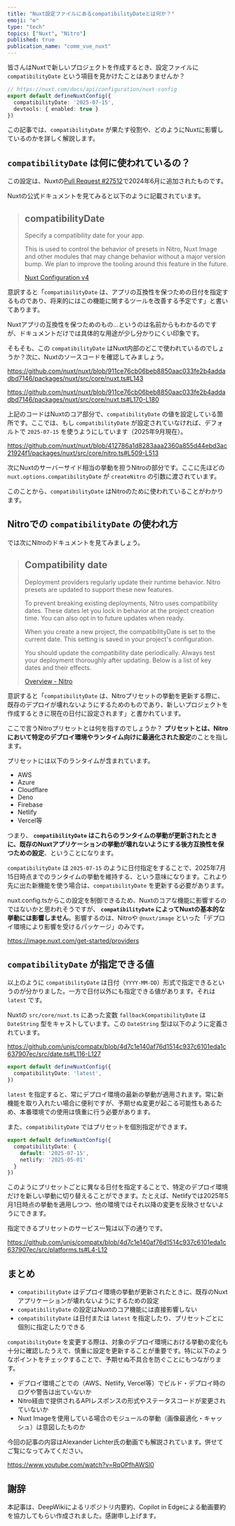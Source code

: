 ```yaml
---
title: "Nuxt設定ファイルにあるcompatibilityDateとは何か？"
emoji: "⚙"
type: "tech"
topics: ["Nuxt", "Nitro"]
published: true
publication_name: "comm_vue_nuxt"
---
```


皆さんはNuxtで新しいプロジェクトを作成するとき、設定ファイルに `compatibilityDate` という項目を見かけたことはありませんか？

```ts:nuxt.config.ts
// https://nuxt.com/docs/api/configuration/nuxt-config
export default defineNuxtConfig({
  compatibilityDate: '2025-07-15',
  devtools: { enabled: true }
})
```

この記事では、`compatibilityDate` が果たす役割や、どのようにNuxtに影響しているのかを詳しく解説します。

## `compatibilityDate` は何に使われているの？

この設定は、Nuxtの[Pull Request #27512](https://github.com/nuxt/nuxt/pull/27512)で2024年6月に追加されたものです。

Nuxtの公式ドキュメントを見てみると以下のように記載されています。

> ## compatibilityDate
> Specify a compatibility date for your app.
> 
> This is used to control the behavior of presets in Nitro, Nuxt Image and other modules that may change behavior without a major version bump. We plan to improve the tooling around this feature in the future.
> 
> [Nuxt Configuration v4](https://nuxt.com/docs/4.x/api/nuxt-config#compatibilitydate)

意訳すると「`compatibilityDate` は、アプリの互換性を保つための日付を指定するものであり、将来的にはこの機能に関するツールを改善する予定です」と書いてあります。

Nuxtアプリの互換性を保つためのもの…というのは名前からもわかるのですが、ドキュメントだけでは具体的な用途が少し分かりにくい印象です。

そもそも、この `compatibilityDate` はNuxt内部のどこで使われているのでしょうか？次に、Nuxtのソースコードを確認してみましょう。

https://github.com/nuxt/nuxt/blob/911ce76cb06beb8850aac033fe2b4addadbd7146/packages/nuxt/src/core/nuxt.ts#L143

https://github.com/nuxt/nuxt/blob/911ce76cb06beb8850aac033fe2b4addadbd7146/packages/nuxt/src/core/nuxt.ts#L170-L180

上記のコードはNuxtのコア部分で、`compatibilityDate` の値を設定している箇所です。ここでは、もし `compatibilityDate` が設定されていなければ、デフォルトで `2025-07-15` を使うようにしています（2025年9月現在）。

https://github.com/nuxt/nuxt/blob/412786a1d8283aaa2360a855d44ebd3ac21924f1/packages/nuxt/src/core/nitro.ts#L509-L513

次にNuxtのサーバーサイド相当の挙動を担うNitroの部分です。ここに先ほどの `nuxt.options.compatibilityDate` が `createNitro` の引数に渡されています。

このことから、`compatibilityDate` はNitroのために使われていることがわかります。

## Nitroでの `compatibilityDate` の使われ方

では次にNitroのドキュメントを見てみましょう。

> ## Compatibility date
> Deployment providers regularly update their runtime behavior. Nitro presets are updated to support these new features.
> 
> To prevent breaking existing deployments, Nitro uses compatibility dates. These dates let you lock in behavior at the project creation time. You can also opt in to future updates when ready.
> 
> When you create a new project, the compatibilityDate is set to the current date. This setting is saved in your project's configuration.
> 
> You should update the compatibility date periodically. Always test your deployment thoroughly after updating. Below is a list of key dates and their effects.
> 
> [Overview - Nitro](https://nitro.build/deploy#compatibility-date)

意訳すると「`compatibilityDate` は、Nitroプリセットの挙動を更新する際に、既存のデプロイが壊れないようにするためのものであり、新しいプロジェクトを作成するときに現在の日付に設定されます」と書かれています。

ここで言うNitroプリセットとは何を指すのでしょうか？ **プリセットとは、Nitroにおいて特定のデプロイ環境やランタイム向けに最適化された設定**のことを指します。

プリセットには以下のランタイムが含まれています。

- AWS
- Azure
- Cloudflare
- Deno
- Firebase
- Netlify
- Vercel等

つまり、 **`compatibilityDate` はこれらのランタイムの挙動が更新されたときに、既存のNuxtアプリケーションの挙動が壊れないようにする後方互換性を保つための設定**、ということになります。

`compatibilityDate` は `2025-07-15` のように日付指定をすることで、2025年7月15日時点までのランタイムの挙動を維持する、という意味になります。これより先に出た新機能を使う場合は、`compatibilityDate` を更新する必要があります。

nuxt.config.tsからこの設定を制御できるため、Nuxtのコアな機能に影響するのではないかと思われそうですが、 **`compatibilityDate` によってNuxtの基本的な挙動には影響しません**。影響するのは、Nitroや `@nuxt/image` といった「デプロイ環境により影響を受けるパッケージ」のみです。

https://image.nuxt.com/get-started/providers

## `compatibilityDate` が指定できる値

以上のように `compatibilityDate` は日付（`YYYY-MM-DD`）形式で指定できるというのが分かりました。一方で日付以外にも指定できる値があります。それは `latest` です。

Nuxtの `src/core/nuxt.ts` にあった変数 `fallbackCompatibilityDate` は `DateString` 型をキャストしています。この `DateString` 型は以下のように定義されています。

https://github.com/unjs/compatx/blob/4d7c1e140af76d1514c937c6101eda1c637907ec/src/date.ts#L116-L127

```ts:nuxt.config.ts
export default defineNuxtConfig({
  compatibilityDate: 'latest',
})
```

`latest` を指定すると、常にデプロイ環境の最新の挙動が適用されます。常に新機能を取り入れたい場合に便利ですが、予期せぬ変更が起こる可能性もあるため、本番環境での使用は慎重に行う必要があります。

また、`compatibilityDate` ではプリセットを個別指定ができます。

```ts:nuxt.config.ts
export default defineNuxtConfig({
  compatibilityDate: {
    default: '2025-07-15',
    netlify: '2025-05-01'
  }
})
```

このようにプリセットごとに異なる日付を指定することで、特定のデプロイ環境だけを新しい挙動に切り替えることができます。たとえば、Netlifyでは2025年5月1日時点の挙動を適用しつつ、他の環境ではそれ以降の変更を反映させないようにできます。

指定できるプリセットのサービス一覧は以下の通りです。

https://github.com/unjs/compatx/blob/4d7c1e140af76d1514c937c6101eda1c637907ec/src/platforms.ts#L4-L12


## まとめ

- `compatibilityDate` はデプロイ環境の挙動が更新されたときに、既存のNuxtアプリケーションが壊れないようにするための設定
- `compatibilityDate` の設定はNuxtのコア機能には直接影響しない
- `compatibilityDate` は日付または `latest` を指定したり、プリセットごとに個別に指定したりできる

`compatibilityDate` を変更する際は、対象のデプロイ環境における挙動の変化も十分に確認したうえで、慎重に設定を更新することが重要です。特に以下のようなポイントをチェックすることで、予期せぬ不具合を防ぐことにもつながります。

- デプロイ環境ごとでの（AWS、Netlify, Vercel等）でビルド・デプロイ時のログや警告は出ていないか
- Nitro経由で提供されるAPIレスポンスの形式やステータスコードが変更されていないか
- Nuxt Imageを使用している場合のモジュールの挙動（画像最適化・キャッシュ）は意図したものか

今回の記事の内容はAlexander Lichter氏の動画でも解説されています。併せてご覧になってみてください。

https://www.youtube.com/watch?v=RqOPfhAWSl0

## 謝辞

本記事は、DeepWikiによるリポジトリ内要約、Copilot in Edgeによる動画要約を協力してもらい作成されました。感謝申し上げます。
